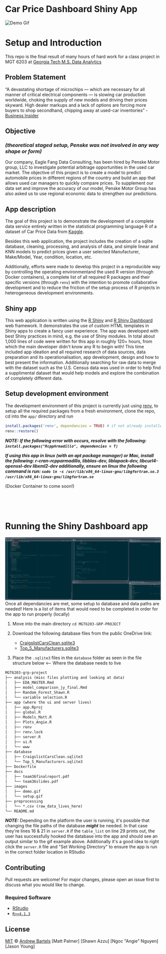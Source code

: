# Car Price Dashboard Shiny App

![Demo Gif](images/demo.gif)

# Setup and Introduction

This repo is the final result of many hours of hard work for a class project in MGT 6203 at [Georgia Tech M.S. Data Analytics](https://catalog.gatech.edu/programs/analytics-ms/)
## Problem Statement 

“A devastating shortage of microchips — which are necessary for all manner of critical electrical components — is slowing car production worldwide, choking the supply of new models and driving their prices skyward. High dealer markups and a lack of options are forcing more buyers to shop secondhand, chipping away at used-car inventories” - [Business Insider](https://www.businessinsider.com/why-are-used-cars-so-expensive-now-shortages-pandemic-rentals-2021-7) 

## Objective 
### *(theoretical staged setup, Penske was not involved in any way shape or form)*
Our company, Eagle Fang Data Consulting, has been hired by Penske Motor group, LLC to investigate potential arbitrage opportunities in the used car market. The objective of this project is to create a model to predict automobile prices in different regions of the country and build an app that allows used car managers to quickly compare prices. To supplement our data set and improve the accuracy of our model, Penske Motor Group has also asked us to use regional economic data to strengthen our predictions. 

## App description

The goal of this project is to demonstrate the development of a complete data service entirely written in the statistical programming language R of a dataset of Car Price Data from [Kaggle](https://www.kaggle.com/austinreese/craigslist-carstrucks-data).

 Besides this web application, the project includes the creation of a sqlite database, cleaning, processing, and analysis of data, and simple linear and KNN models to predict prices given a user selected Manufacturer, Make/Model, Year, condition, location, etc. 
 
 Additionally, efforts were made to develop this project in a reproducible way by controlling the operating environmentand the used R version (through Docker containers), a complete list of all required R packages and their specific versions (through `renv`) with the intention to  promote collaborative development and to reduce the friction of the setup process of R projects in heterogeneous development environments.

## Shiny app

This web application is written using the [R Shiny](https://shiny.rstudio.com/) and [R Shiny Dashboard](https://rstudio.github.io/shinydashboard/) web framework. It demonstrates the use of custom HTML templates in Shiny apps to create a fancy user experience. The app was developed with best Shiny practices in mind, e.g. the use of Shiny modules. In total about 1,000 lines of code were written for this app in roughly 120+ hours, from which the main developer didn't know any R to begin with! This time included app ideation and all required research of data sources, data preparation and its operationalisation, app development, design and how to best present the information. Additionally searching for raw data to merge with the dataset such as the U.S. Census data was used in order to help find a supplimental dataset that would help models and explore the combination of completely different data.


## Setup development environment

The development environment of this project is currently just using [renv](https://rstudio.github.io/renv/articles/renv.html), to setup all the required packages from a fresh environment, clone the repo, cd into the `app/` directory and run


```R
install.packages('renv', dependancies = TRUE) # if not already installed
renv::restore()
```

**_NOTE:_** **_If the following error with occurs, resolve with the following: `install.packages("RcppArmadillo", dependencies = T)`_**

**_If using this app in linux (with an apt package manager) or Mac, install the following: r-cran-rcpparmadillo, libblas-dev, liblapack-dev, libcurl4-openssl-dev libxml2-dev additionally, ensure on linux the following command is run: `sudo ln -s /usr/lib/x86_64-linux-gnu/libgfortran.so.3 /usr/lib/x86_64-linux-gnu/libgfortran.so`_**

(Docker Container to come soon!)

<br>
<br>
<br>


# Running the Shiny Dashboard app 
![Alt Text](images/setup.gif)
Once all dependancies are met, some setup to database and data paths are needed! Here is a list of items that would need to be completed in order for the app to run properly (locally)

1. Move into the main directory `cd MGT6203-GRP-PROJECT`
2. Download the following database files from the public OneDrive link:
   * [CraigslistCarsClean.sqlite3](https://1drv.ms/u/s!Ahk80qDLp1S2qa5DZW5DvBfLCif3hA?e=FhknY4)
   * [Top_5_Manufacturers.sqlite3](https://1drv.ms/u/s!Ahk80qDLp1S2qa5CGugrLV0X2hOa-g?e=FABwfo)

3. Place the `.sqlite3` files in the `database` folder as seen in the file structure below
<-- Where the database needs to live
```console
MGT6203-grp-project
├── analysis (misc files plotting and looking at data)
│   ├── EDA_MASTER.Rmd
│   ├── model_comparison_jy_final.Rmd
│   ├── Random_Forest_Shawn.R
│   └── variable selection.R
├── app (where the ui and server lives)
│   ├── app.Rproj
│   ├── global.R
│   ├── Models_Matt.R
│   ├── Plots_Angie.R
│   ├── renv
│   ├── renv.lock
│   ├── server.R
│   ├── ui.R
│   └── www
├── database 
│   ├── CraigslistCarsClean.sqlite3
│   └── Top_5_Manufacturers.sqlite3
├── Dockerfile
├── docs
│   ├── team36finalreport.pdf
│   └── team36slides.pdf
├── images
│   ├── demo.gif
│   └── setup.gif
├── preprocessing 
│   └── *.csv (raw_data_lives_here)
└── README.md

```
**_NOTE:_** Depending on the platform the user is running, it's possible that changing the file paths of the database ***might*** be needed. In that case they're lines 16 & 21 in `server.R` if the `table_list` on line 29 prints out, the user has successfully hooked the database into the app and should see an output similar to the gif example above. Additionally it's a good idea to right click the `server.R` file and "Set Working Directory" to ensure the app is run in the correct folder location in RStudio

## Contributing
Pull requests are welcome! For major changes, please open an issue first to discuss what you would like to change.

### Required Software 
- [RStudio](https://www.rstudio.com/)
- [`R>=4.1.3`](https://cran.r-project.org/)

## License


[MIT](https://choosealicense.com/licenses/mit/) © [Andrew Bartels](https://github.com/andrewbartels1)
      [Matt Palmer]
      [Shawn Azzu]
      [Ngoc "Angie" Nguyen]
      [Jason Young]